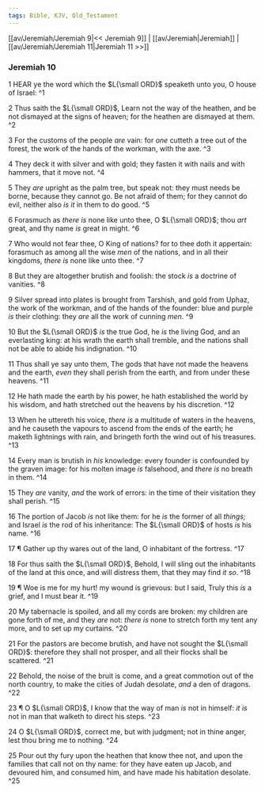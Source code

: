 ```yaml
---
tags: Bible, KJV, Old_Testament
---
```


[[av/Jeremiah/Jeremiah 9|<< Jeremiah 9]] | [[av/Jeremiah|Jeremiah]] | [[av/Jeremiah/Jeremiah 11|Jeremiah 11 >>]]

### Jeremiah 10

1 HEAR ye the word which the $L{\small ORD}$ speaketh unto you, O house of Israel: ^1

2 Thus saith the $L{\small ORD}$, Learn not the way of the heathen, and be not dismayed at the signs of heaven; for the heathen are dismayed at them. ^2

3 For the customs of the people _are_ vain: for _one_ cutteth a tree out of the forest, the work of the hands of the workman, with the axe. ^3

4 They deck it with silver and with gold; they fasten it with nails and with hammers, that it move not. ^4

5 They _are_ upright as the palm tree, but speak not: they must needs be borne, because they cannot go. Be not afraid of them; for they cannot do evil, neither also _is_ _it_ in them to do good. ^5

6 Forasmuch as _there_ _is_ none like unto thee, O $L{\small ORD}$; thou _art_ great, and thy name _is_ great in might. ^6

7 Who would not fear thee, O King of nations? for to thee doth it appertain: forasmuch as among all the wise _men_ of the nations, and in all their kingdoms, _there_ _is_ none like unto thee. ^7

8 But they are altogether brutish and foolish: the stock _is_ a doctrine of vanities. ^8

9 Silver spread into plates is brought from Tarshish, and gold from Uphaz, the work of the workman, and of the hands of the founder: blue and purple _is_ their clothing: they _are_ all the work of cunning _men_. ^9

10 But the $L{\small ORD}$ _is_ the true God, he _is_ the living God, and an everlasting king: at his wrath the earth shall tremble, and the nations shall not be able to abide his indignation. ^10

11 Thus shall ye say unto them, The gods that have not made the heavens and the earth, _even_ they shall perish from the earth, and from under these heavens. ^11

12 He hath made the earth by his power, he hath established the world by his wisdom, and hath stretched out the heavens by his discretion. ^12

13 When he uttereth his voice, _there_ _is_ a multitude of waters in the heavens, and he causeth the vapours to ascend from the ends of the earth; he maketh lightnings with rain, and bringeth forth the wind out of his treasures. ^13

14 Every man is brutish in _his_ knowledge: every founder is confounded by the graven image: for his molten image _is_ falsehood, and _there_ _is_ no breath in them. ^14

15 They _are_ vanity, _and_ the work of errors: in the time of their visitation they shall perish. ^15

16 The portion of Jacob _is_ not like them: for he _is_ the former of all _things;_ and Israel _is_ the rod of his inheritance: The $L{\small ORD}$ of hosts _is_ his name. ^16

17 ¶ Gather up thy wares out of the land, O inhabitant of the fortress. ^17

18 For thus saith the $L{\small ORD}$, Behold, I will sling out the inhabitants of the land at this once, and will distress them, that they may find _it_ _so_. ^18

19 ¶ Woe is me for my hurt! my wound is grievous: but I said, Truly this _is_ a grief, and I must bear it. ^19

20 My tabernacle is spoiled, and all my cords are broken: my children are gone forth of me, and they _are_ not: _there_ _is_ none to stretch forth my tent any more, and to set up my curtains. ^20

21 For the pastors are become brutish, and have not sought the $L{\small ORD}$: therefore they shall not prosper, and all their flocks shall be scattered. ^21

22 Behold, the noise of the bruit is come, and a great commotion out of the north country, to make the cities of Judah desolate, _and_ a den of dragons. ^22

23 ¶ O $L{\small ORD}$, I know that the way of man _is_ not in himself: _it_ _is_ not in man that walketh to direct his steps. ^23

24 O $L{\small ORD}$, correct me, but with judgment; not in thine anger, lest thou bring me to nothing. ^24

25 Pour out thy fury upon the heathen that know thee not, and upon the families that call not on thy name: for they have eaten up Jacob, and devoured him, and consumed him, and have made his habitation desolate. ^25
